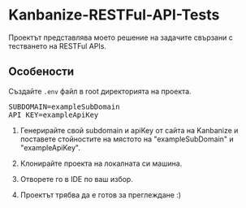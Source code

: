 # Kanbanize-RESTFul-API-Tests

Проектът представлява моето решение на задачите свързани с тестването на RESTFul APIs. 

<h2>Особености</h2>

Създайте <code>.env</code> файл в root директорията на проекта.
<pre>SUBDOMAIN=exampleSubDomain
API_KEY=exampleApiKey</pre>

<ol type="1">
<li>
<p>Генерирайте свой subdomain и apiKey от сайта на Kanbanize и поставете стойностите на мястото на "exampleSubDomain" и "exampleApiKey".</p>
</li>
<li>
<p>Клонирайте проекта на локалната си машина.</p>
</li>
<li>
<p>Отворете го в IDE по ваш избор.</p>
</li>
<li>
<p>Проектът трябва да е готов за преглеждане :)</p>
</li>
</ul>
